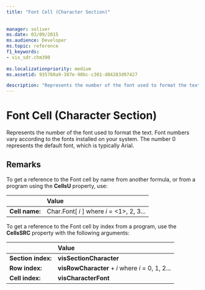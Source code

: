 ```yaml
---
title: "Font Cell (Character Section)"
 
 
manager: soliver
ms.date: 03/09/2015
ms.audience: Developer
ms.topic: reference
f1_keywords:
- vis_sdr.chm390
 
ms.localizationpriority: medium
ms.assetid: 935760a9-307e-90bc-c301-d04283d97427

description: "Represents the number of the font used to format the text. Font numbers vary according to the fonts installed on your system. The number 0 represents the default font, which is typically Arial."
---
```


# Font Cell (Character Section)

Represents the number of the font used to format the text. Font numbers vary according to the fonts installed on your system. The number 0 represents the default font, which is typically Arial.
  
## Remarks

To get a reference to the Font cell by name from another formula, or from a program using the **CellsU** property, use: 
  
||Value |
|:-----|:-----|
| **Cell name:**  <br/> | Char.Font[  *i*  ]            where  *i*  = <1>, 2, 3... |
   
To get a reference to the Font cell by index from a program, use the **CellsSRC** property with the following arguments: 
  
||Value |
|:-----|:-----|
| **Section index:**  <br/> |**visSectionCharacter** <br/> |
| **Row index:**  <br/> |**visRowCharacter** +  *i*            where  *i*  = 0, 1, 2... |
| **Cell index:**  <br/> |**visCharacterFont** <br/> |
   

